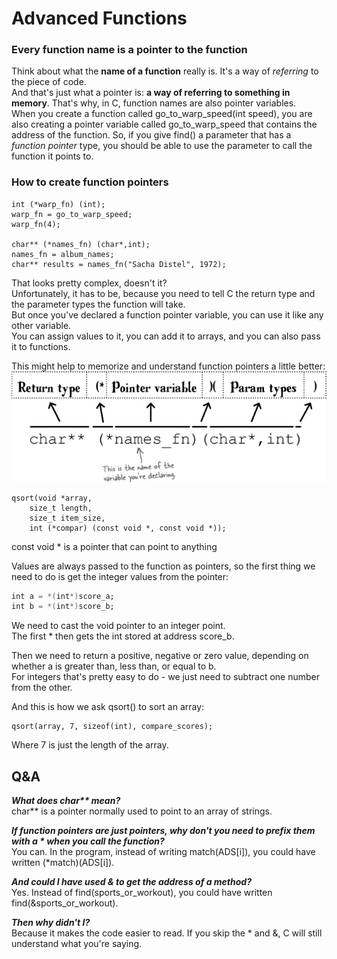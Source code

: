 # Advanced  Functions
### Every function name is a pointer to the function

Think about what the **name of a function** really is. It's a way of *referring* to the piece of code.  
And that's just what a pointer is: **a way of referring to something in memory**.
That's why, in C, function names are also pointer variables.  
When you create a function called go_to_warp_speed(int speed), you are also creating a pointer variable called go_to_warp_speed
that contains the address of the function. So, if you give find() a parameter that has a *function pointer* type, you should
be able to use the parameter to call the function it  points to.

### How to create function pointers
```
int (*warp_fn) (int);
warp_fn = go_to_warp_speed;
warp_fn(4);

char** (*names_fn) (char*,int);
names_fn = album_names;
char** results = names_fn("Sacha Distel", 1972);

```

That looks pretty complex, doesn't it?  
Unfortunately, it has to be, because you need to tell C the return type and the parameter types the function will take.  
But once you've declared a function pointer variable, you can use it like any other variable.  
You can assign values to it, you can add it to arrays, and you can also pass it to functions.

This might help to memorize and understand function pointers a little better:  
![function pointers](function_pointers.png "Function Pointers")

```
qsort(void *array,
	size_t length,
	size_t item_size,
	int (*compar) (const void *, const void *));
```
const void * is a pointer that can point to anything

Values are always passed to the function as pointers, so the first thing we need to do is get the 
integer values from the pointer:

```a
int a = *(int*)score_a;
int b = *(int*)score_b;
```
We need to cast the void pointer to an integer point.  
The first * then gets the int stored at address score_b.

Then we need to return a positive, negative or zero value, depending on whether a is greater than, less than, or equal to b.  
For integers that's pretty easy to do - we just need to subtract one number from the other.

And this is how we ask qsort() to sort an array:
```
qsort(array, 7, sizeof(int), compare_scores);
```
Where 7 is just the length of the array.

## Q&A

***What does char\*\* mean?***  
char** is a pointer normally used to point to an array of strings.  

***If function pointers are just pointers, why don't you need to prefix them with a \* when you call the function?***  
You can. In the program, instead of writing match(ADS[i]), you could have written (*match)(ADS[i]).

***And could I have used & to get the address of a method?***  
Yes. Instead of find(sports_or_workout), you could have written find(&sports_or_workout).

***Then why didn't I?***  
Because it makes the code easier to read. If you skip the * and &, C will still understand what you're saying.

